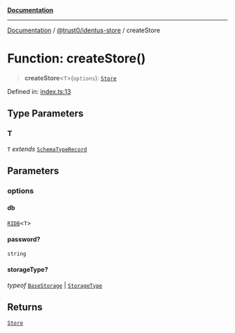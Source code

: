 [**Documentation**](../../../README.md)

***

[Documentation](../../../README.md) / [@trust0/identus-store](../README.md) / createStore

# Function: createStore()

> **createStore**\<`T`\>(`options`): [`Store`](https://github.com/hyperledger-identus/sdk-ts/blob/main/docs/sdk/modules.md)

Defined in: [index.ts:13](https://github.com/trust0-project/identus/blob/6480fffced88812f48e20542d3492e14ba5fb80e/packages/identus-store/src/index.ts#L13)

## Type Parameters

### T

`T` *extends* [`SchemaTypeRecord`](https://github.com/trust0-project/RIDB/blob/main/docs/%40trust0/ridb-core/type-aliases/SchemaTypeRecord.md)

## Parameters

### options

#### db

[`RIDB`](https://github.com/trust0-project/RIDB/blob/main/docs/%40trust0/ridb/classes/RIDB.md)\<`T`\>

#### password?

`string`

#### storageType?

*typeof* [`BaseStorage`](https://github.com/trust0-project/RIDB/blob/main/docs/%40trust0/ridb-core/classes/BaseStorage.md) \| [`StorageType`](https://github.com/trust0-project/RIDB/blob/main/docs/%40trust0/ridb/enumerations/StorageType.md)

## Returns

[`Store`](https://github.com/hyperledger-identus/sdk-ts/blob/main/docs/sdk/modules.md)
